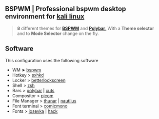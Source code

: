 ## BSPWM | Professional bspwm desktop environment for [kali linux](https://www.kali.org/)

> **8** different themes for [**BSPWM**](https://github.com/baskerville/bspwm.git) and [**Polybar**,](https://github.com/polybar/polybar.git) With a **Theme selector** and to **Mode Selector** change on the fly.

## Software

This configuration uses the following software

- WM ➤ [bspwm](https://github.com/baskerville/bspwm.git)
- Hotkey > [sxhkd](https://github.com/baskerville/sxhkd)
- Locker > [betterlockscreen](https://github.com/betterlockscreen/betterlockscreen)
- Shell > [zsh](https://www.zsh.org/)
- Bars > [polybar](https://github.com/polybar/polybar) | [cuts](https://github.com/adi1090x/polybar-themes#cuts) 
- Compositor > [picom](https://github.com/yshui/picom)
- File Manager > [thunar](https://docs.xfce.org/xfce/thunar/start) | [nautilus](https://wiki.gnome.org/action/show/Apps/Files?action=show&redirect=Apps%2FNautilus)
- Font terminal > [comicmono](https://dtinth.github.io/comic-mono-font/)
- Fonts > [iosevka](https://github.com/ryanoasis/nerd-fonts/tree/master/patched-fonts/Iosevka) | [hack](https://github.com/ryanoasis/nerd-fonts/tree/master/patched-fonts/Hack)
